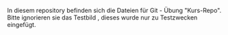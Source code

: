 In diesem repository befinden sich die Dateien für Git - Übung "Kurs-Repo". 
Bitte ignorieren sie das Testbild , dieses wurde nur zu Testzwecken eingefügt. 

